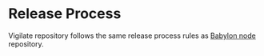 # Release Process

Vigilate repository follows the same release process rules as
[Babylon node](https://github.com/babylonlabs-io/babylon/blob/main/RELEASE_PROCESS.md)
repository.
